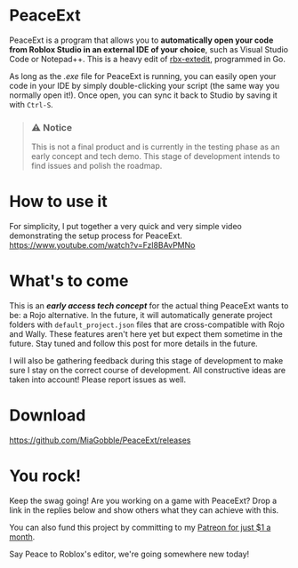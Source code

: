 # PeaceExt
PeaceExt is a program that allows you to **automatically open your code from Roblox Studio in an external IDE of your choice**, such as Visual Studio Code or Notepad++. This is a heavy edit of [rbx-extedit](https://github.com/MemoryPenguin/rbx-exteditor), programmed in Go.

As long as the *.exe* file for PeaceExt is running, you can easily open your code in your IDE by simply double-clicking your script (the same way you normally open it!). Once open, you can sync it back to Studio by saving it with `Ctrl-S`.

> ### ⚠️ Notice
> This is not a final product and is currently in the testing phase as an early concept and tech demo. This stage of development intends to find issues and polish the roadmap.

# How to use it
For simplicity, I put together a very quick and very simple video demonstrating the setup process for PeaceExt.
https://www.youtube.com/watch?v=Fzl8BAvPMNo

# What's to come
This is an ***early access tech concept*** for the actual thing PeaceExt wants to be: a Rojo alternative. In the future, it will automatically generate project folders with `default_project.json` files that are cross-compatible with Rojo and Wally. These features aren't here yet but expect them sometime in the future. Stay tuned and follow this post for more details in the future.

I will also be gathering feedback during this stage of development to make sure I stay on the correct course of development. All constructive ideas are taken into account! Please report issues as well.

# Download
https://github.com/MiaGobble/PeaceExt/releases

# You rock!
Keep the swag going! Are you working on a game with PeaceExt? Drop a link in the replies below and show others what they can achieve with this.

You can also fund this project by committing to my [Patreon for just $1 a month](https://www.patreon.com/iGottic).

Say Peace to Roblox's editor, we're going somewhere new today!
